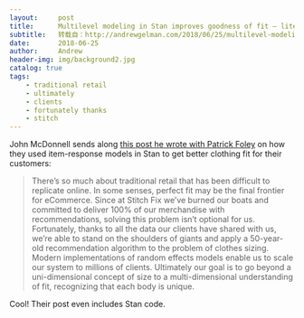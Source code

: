 ```yaml
---
layout:     post
title:      Multilevel modeling in Stan improves goodness of fit — literally.
subtitle:   转载自：http://andrewgelman.com/2018/06/25/multilevel-modeling-stan-improves-goodness-fit-literally/
date:       2018-06-25
author:     Andrew
header-img: img/background2.jpg
catalog: true
tags:
    - traditional retail
    - ultimately
    - clients
    - fortunately thanks
    - stitch
---
```




John McDonnell sends along [this post he wrote with Patrick Foley](http://multithreaded.stitchfix.com/blog/2017/12/13/latentsize) on how they used item-response models in Stan to get better clothing fit for their customers:

> There’s so much about traditional retail that has been difficult to replicate online. In some senses, perfect fit may be the final frontier for eCommerce. Since at Stitch Fix we’ve burned our boats and committed to deliver 100% of our merchandise with recommendations, solving this problem isn’t optional for us. Fortunately, thanks to all the data our clients have shared with us, we’re able to stand on the shoulders of giants and apply a 50-year-old recommendation algorithm to the problem of clothes sizing. Modern implementations of random effects models enable us to scale our system to millions of clients. Ultimately our goal is to go beyond a uni-dimensional concept of size to a multi-dimensional understanding of fit, recognizing that each body is unique.

Cool! Their post even includes Stan code.


